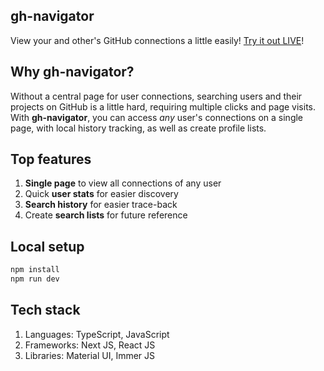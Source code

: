 ## gh-navigator
View your and other's GitHub connections a little easily! [Try it out LIVE](https://gh-maps-frontend.vercel.app/)!

## Why gh-navigator?
Without a central page for user connections, searching users and their projects on GitHub is a little hard, requiring multiple clicks and page visits.\
With **gh-navigator**, you can access _any_ user's connections on a single page, with local history tracking, as well as create profile lists.

## Top features
1. **Single page** to view all connections of any user
2. Quick **user stats** for easier discovery
3. **Search history** for easier trace-back
4. Create **search lists** for future reference

## Local setup
```sh
npm install
npm run dev
```

## Tech stack
1. Languages: TypeScript, JavaScript
2. Frameworks: Next JS, React JS
3. Libraries: Material UI, Immer JS
